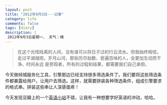 ```yaml
---
layout: post
title: "2012年9月3日---记事"
category: life
comments: false
tags: [diary]
description: |
 2012年9月3日星期一、 天气：晴
---
```


> 在这个光怪陆离的人间，没有谁可以将日子过的行云流水。但我始终相信，走过平湖烟雨，岁月山河，那些历尽劫数、尝遍百味的人，会更加生动而干净。时间永远 是旁观者，所有的过程和结果，都需要我们自己承担。

今天做倾城服务化工具，引擎那边已经支持很多筛选条件了。我们要将这些筛选条件都暴露给用户，让用户去筛选。这样，就需要拼装各种筛选条件，组成引擎要求的格式串。拼装这些串让人深感蛋疼！

今天发现豆瓣上的一个<a href="http://site.douban.com/120760/" target="_blank">英语小站</a>不错，让我有一种想要学好英语的冲动，哈哈。